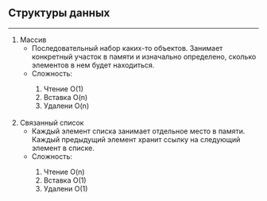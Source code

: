 ## Структуры данных
<hr>
<ol>
    <li>Массив 
        <ul>
            <li>Последовательный набор каких-то объектов. Занимает конкретный участок в памяти и изначально определено, сколько элементов в нем будет находиться.</li>
            <li>Сложность:</li>
            <ol>
                <li>Чтение O(1)</li>
                <li>Вставка O(n)</li>
                <li>Удалени O(n)</li>
            </ol>
        </ul>
    </li>
<br>
<li>Связанный список
        <ul>
            <li>Каждый элемент списка занимает отдельное место в памяти. Каждый предыдущий элемент хранит ссылку на следующий элемент в списке.
            </li>
            <li>Сложность:</li>
            <ol>
                <li>Чтение O(n)</li>
                <li>Вставка O(1)</li>
                <li>Удалени O(1)</li>
            </ol>
        </ul>
</li>
</ol>